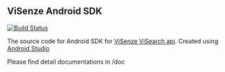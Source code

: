 ## ViSenze Android SDK
[![Build Status](https://api.travis-ci.org/jasonpeng/visearch-sdk-android.svg?branch=develop)](https://travis-ci.org/jasonpeng/visearch-sdk-android)

The source code for Android SDK for [ViSenze ViSearch api](http://www.visenze.com/docs/overview/introduction). Created using [Android Studio](http://developer.android.com/sdk/index.html) 

Please find detail documentations in /doc
